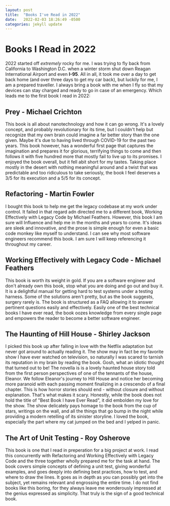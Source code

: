 ```yaml
---
layout: post
title:  "Books I've Read in 2022"
date:   2022-02-03 18:26:49 -0500
categories: jekyll update
---
```

# Books I Read in 2022

2022 started off *extremely* rocky for me. I was trying to fly back from California to Washington D.C. when a winter storm shut down Reagan International Airport and even **I-95**. All in all, it took me over a day to get back home (and over three days to get my car back), but luckily for me, I am a prepared traveller. I always bring a book with me when I fly so that my devices can stay charged and ready to go in case of an emergency. Which leads me to the first book I read in 2022:

## Prey - Michael Crichton
This book is all about nanotechnology and how it can go wrong. It's a lovely concept, and probably revolutionary for its time, but I couldn't help but recognize that my own brain could imagine a far better story than the one given. Maybe it's due to having lived through COVID-19 for the past two years. This book however, has a wonderful first page that captures the imagination and prepares it for glorious, terrifying things to come and then follows it with five hundred more that mostly fail to live up to its promises. I enjoyed the book overall, but it fell abit short for my tastes. Taking place mostly in the desert with nothing meaningful around and a twist that was predictable and too ridiculous to take seriously, the book I feel deserves a 3/5 for its execution and a 5/5 for its concept.

## Refactoring - Martin Fowler
I bought this book to help me get the legacy codebase at my work under control. It failed in that regard adn directed me to a different book, Working Effectively with Legacy Code by Michael Feathers. However, this book I am sure will Influence and help me in the months and years to come. It's ideas are sleek and innovative, and the prose is simple enough for even a basic code monkey like myself to understand. I can see why most software engineers recommend this book. I am sure I will keep referencing it throughout my career. 

## Working Effectively with Legacy Code - Michael Feathers
This book is worth its weight in gold. If you are a software engineer and don't already own this book, stop what you are doing and go out and buy it. It is a delightful manual for getting hard to test systems under a testing harness. Some of the solutions aren't pretty, but as the book suggests, surgery rarely is. The book is structured as a FAQ allowing it to answer pertinent questions easily and effectively. Easily one of the best technical books I have ever read, the book oozes knowledge from every single page and empowers the reader to become a better software engineer. 

## The Haunting of Hill House - Shirley Jackson
I picked this book up after falling in love with the Netflix adaptation but never got around to actually reading it. The show may in fact be my favorite show I have ever watched on television, so naturally I was scared to tarnish its reputation in my brain by reading the book. Gosh, what an idiotic thought that turned out to be! The novella is is a lovely haunted house story told from the first person perspectives of one of the tennants of the house, Eleanor. We follow Eleanor's journey to Hill House and notice her becoming more paranoid with each passing moment finalizing in a crescendo of a final chapter. This is how horror stories should end - without closure and without explanation. That's what makes it scary. Honestly, while the book does not hold the title of "Best Book I have Ever Read", it did embolden my love for the show. The show delicately pays homage to the book from the cup of stars, writings on the wall, and all the things that go bump in the night while providing a modern retelling of its sinister storyline. I loved the book, especially the part where my cat jumped on the bed and I yelped in panic.

## The Art of Unit Testing - Roy Osherove
This book is one that I read in preperation for a big project at work. I read this concurrently with Refactoring and Working Effectively with Legacy Code and the three together wholly prepared me for the task at hand. The book covers simple concepts of defining a unit test, giving wonderful examples, and goes deeply into defining best practices, how to test, and where to draw the lines. It goes as in depth as you can possibly get into the subject, yet remains relevant and engrossing the entire time. I do not find books like this boring, for they always leave me wonderously impressed at the genius expressed as simplicity. That truly is the sign of a good technical book.

